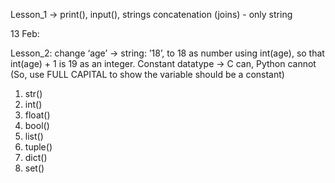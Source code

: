 Lesson_1 -> print(), input(), strings concatenation (joins) - only string

13 Feb:

Lesson_2: change ‘age’ -> string: ’18’, to 18 as number using int(age), so that int(age) + 1 is 19 as an integer. Constant datatype -> C can, Python cannot (So, use FULL CAPITAL to show the variable should be a constant)

1. str() 
2. int() 
3. float() 
4. bool() 
5. list()
6. tuple()
7. dict()
8. set()